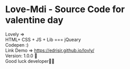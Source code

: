 # Love-Mdi - Source Code for valentine day
Lovely => 
<br>
HTML+ CSS + JS + Lib === jQueary
<br>
Codepen :)
<br>
Link Demo => https://edrisir.github.io/lovly/
<br>
Version: 1.0.0 👀
<br>
Good luck developer✌🏻

